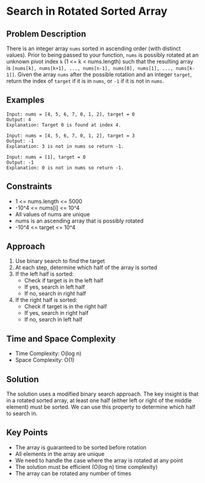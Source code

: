# Search in Rotated Sorted Array

## Problem Description
There is an integer array `nums` sorted in ascending order (with distinct values). Prior to being passed to your function, `nums` is possibly rotated at an unknown pivot index `k` (1 <= k < nums.length) such that the resulting array is `[nums[k], nums[k+1], ..., nums[n-1], nums[0], nums[1], ..., nums[k-1]]`. Given the array `nums` after the possible rotation and an integer `target`, return the index of `target` if it is in `nums`, or `-1` if it is not in `nums`.

## Examples
```
Input: nums = [4, 5, 6, 7, 0, 1, 2], target = 0
Output: 4
Explanation: Target 0 is found at index 4.

Input: nums = [4, 5, 6, 7, 0, 1, 2], target = 3
Output: -1
Explanation: 3 is not in nums so return -1.

Input: nums = [1], target = 0
Output: -1
Explanation: 0 is not in nums so return -1.
```

## Constraints
- 1 <= nums.length <= 5000
- -10^4 <= nums[i] <= 10^4
- All values of nums are unique
- nums is an ascending array that is possibly rotated
- -10^4 <= target <= 10^4

## Approach
1. Use binary search to find the target
2. At each step, determine which half of the array is sorted
3. If the left half is sorted:
   - Check if target is in the left half
   - If yes, search in left half
   - If no, search in right half
4. If the right half is sorted:
   - Check if target is in the right half
   - If yes, search in right half
   - If no, search in left half

## Time and Space Complexity
- Time Complexity: O(log n)
- Space Complexity: O(1)

## Solution
The solution uses a modified binary search approach. The key insight is that in a rotated sorted array, at least one half (either left or right of the middle element) must be sorted. We can use this property to determine which half to search in.

## Key Points
- The array is guaranteed to be sorted before rotation
- All elements in the array are unique
- We need to handle the case where the array is rotated at any point
- The solution must be efficient (O(log n) time complexity)
- The array can be rotated any number of times 